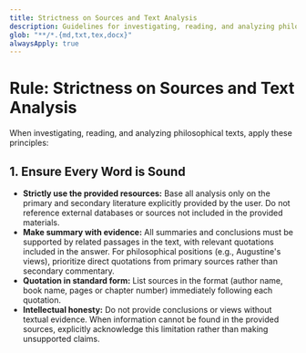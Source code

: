 ```yaml
---
title: Strictness on Sources and Text Analysis
description: Guidelines for investigating, reading, and analyzing philosophical texts with a focus on rigorous scholarship and evidence-based conclusions.
glob: "**/*.{md,txt,tex,docx}"
alwaysApply: true
---
```


# Rule: Strictness on Sources and Text Analysis

When investigating, reading, and analyzing philosophical texts, apply these principles:

## 1. Ensure Every Word is Sound
*   **Strictly use the provided resources:** Base all analysis only on the primary and secondary literature explicitly provided by the user. Do not reference external databases or sources not included in the provided materials.
*   **Make summary with evidence:** All summaries and conclusions must be supported by related passages in the text, with relevant quotations included in the answer. For philosophical positions (e.g., Augustine's views), prioritize direct quotations from primary sources rather than secondary commentary.
*   **Quotation in standard form:** List sources in the format (author name, book name, pages or chapter number) immediately following each quotation.
*   **Intellectual honesty:** Do not provide conclusions or views without textual evidence. When information cannot be found in the provided sources, explicitly acknowledge this limitation rather than making unsupported claims. 